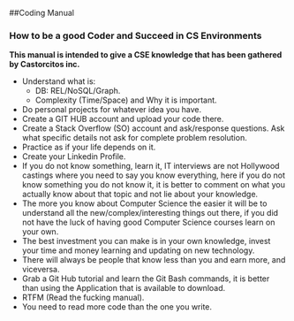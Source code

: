 ##Coding Manual
### How to be a good Coder and Succeed in CS Environments
**This manual is intended to give a CSE knowledge that has been gathered by Castorcitos inc.**

* Understand what is:
  * DB: REL/NoSQL/Graph.
  * Complexity (Time/Space) and Why it is important.
* Do personal projects for whatever idea you have.
* Create a GIT HUB account and upload your code there.
* Create a Stack Overflow (SO) account and ask/response questions. Ask what specific details not ask for complete problem resolution.
* Practice as if your life depends on it.
* Create your Linkedin Profile.
* If you do not know something, learn it, IT interviews are not Hollywood castings where you need to say you know everything, here if you do not know something you do not know it, it is better to comment on what you actually know about that topic and not lie about your knowledge.
* The more you know about Computer Science the easier it will be to understand all the new/complex/interesting things out there, if you did not have the luck of having good Computer Science courses learn on your own.
* The best investment you can make is in your own knowledge, invest your time and money learning and updating on new technology.
* There will always be people that know less than you and earn more, and viceversa.
* Grab a Git Hub tutorial and learn the Git Bash commands, it is better than using the Application that is available to download.
* RTFM (Read the fucking manual).
* You need to read more code than the one you write.
